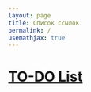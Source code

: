 ```yaml
---
layout: page
title: Список ссылок
permalink: /
usemathjax: true
---
```

# [TO-DO List](/lab_journal/to-do_list/)